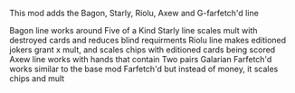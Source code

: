 This mod adds the Bagon, Starly, Riolu, Axew and G-farfetch'd line


Bagon line works around Five of a Kind
Starly line scales mult with destroyed cards and reduces blind requirments 
Riolu line makes editioned jokers grant x mult, and scales chips with editioned cards being scored
Axew line works with hands that contain Two pairs 
Galarian Farfetch'd works similar to the base mod Farfetch'd but instead of money, it scales chips and mult 
